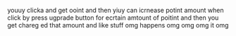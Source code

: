 youuy clicka and get ooint and then yiuy can icrnease potint amount when click by press ugprade button for ecrtain amtount of poitint and then you get chareg ed that amount and like stuff omg happens omg omg omg it omg
